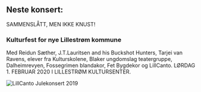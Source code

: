 ## Neste konsert:
SAMMENSLÅTT, MEN IKKE KNUST! 
### Kulturfest for nye Lillestrøm kommune
Med Reidun Sæther, J.T.Lauritsen and his Buckshot Hunters, Tarjei van Ravens, elever fra Kulturskolene, Blaker ungdomslag teatergruppe, Dalheimrevyen, Fossegrimen blandakor, Fet Bygdekor og LillCanto. 
LØRDAG 1. FEBRUAR 2020 I LILLESTRØM KULTURSENTER.

![LillCanto Julekonsert 2019](assets/bilder_til_web/SMIK1920x1080.jpg)
